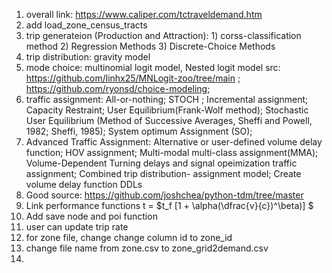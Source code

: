 1. overall link: https://www.caliper.com/tctraveldemand.htm
2. add load_zone_census_tracts
3. trip generateion (Production and Attraction): 1) corss-classification method  2) Regression Methods  3) Discrete-Choice Methods
4. trip distribution: gravity model
5. mode choice: multinomial logit model, Nested logit model
   src: https://github.com/linhx25/MNLogit-zoo/tree/main ; https://github.com/ryonsd/choice-modeling;
6. traffic assignment: All-or-nothing; STOCH ; Incremental assignment; Capacity Restraint; User  Equilibrium(Frank-Wolf method); Stochastic User Equilibrium (Method of Successive Averages, Sheffi and Powell, 1982; Sheffi, 1985); System optimum Assignment (SO);
7. Advanced Traffic Assignment: Alternative or user-defined volume delay function; HOV assignment; Multi-modal multi-class assignment(MMA);  Volume-Dependent Turning delays and signal opeimization traffic assignment; Combined trip distribution- assignment model; Create volume delay function DDLs
8. Good source: https://github.com/joshchea/python-tdm/tree/master
9. Link performance functions  t = $t_f [1 + \alpha(\dfrac{v}{c})^\beta)] $
10. Add save node and poi function
11. user can update trip rate
12. for zone file, change change column id to zone_id
13. change file name from zone.csv to zone_grid2demand.csv
14.
